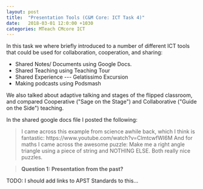 ```yaml
---
layout: post
title:  "Presentation Tools (C&M Core: ICT Task 4)"
date:   2018-03-01 12:0:00 +1030
categories: MTeach CMcore ICT
---
```


In this task we where briefly introduced to a number of different ICT tools that could be used for collaboration, cooperation, and sharing:
- Shared Notes/ Documents using Google Docs.
- Shared Teaching using Teaching Tour
- Shared Experience --- Gelatissimo Excursion
- Making podcasts using Podsmash

We also talked about adaptive talking and stages of the flipped classroom, and compared Cooperative ("Sage on the Stage") and Collaborative ("Guide on the Side") teaching.

In the shared google docs file I posted the following:

<blockquote markdown="1">
I came across this example from science awhile back, which I think is fantastic:
https://www.youtube.com/watch?v=ClmtcwfWI6M
And for maths I came across the awesome puzzle: Make me a right angle triangle using a piece of string and NOTHING ELSE. Both really nice puzzles.
</blockquote>

<blockquote markdown="1">

**Question 1: Presentation from the past?**


</blockquote>

TODO: I should add links to APST Standards to this...

